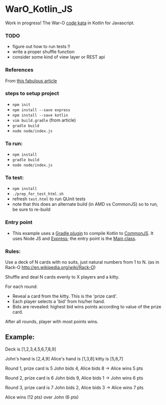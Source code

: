 
WarO_Kotlin_JS
==============

Work in progress! The War-O [code kata](https://en.wikipedia.org/wiki/Kata_(programming)) in Kotlin for Javascript.

### TODO

* figure out how to run tests !!
* write a proper shuffle function 
* consider some kind of view layer or REST api 

### References

From [this fabulous article](https://medium.com/@Miqubel/your-first-node-js-app-with-kotlin-30e07baa0bf7)

### steps to setup project

* `npm init`
* `npm install --save express`
* `npm install --save kotlin`
* `vim build.gradle` (from article)
* `gradle build`
* `node node/index.js`

### To run:

* `npm install`
* `gradle build`
* `node node/index.js`

### To test:

* `npm install`
* `./prep_for_test_html.sh`
* refresh `test.html` to run QUnit tests
* note that this does an alternate build (in AMD vs CommonJS) so to run, be sure to re-build

### Entry point

* This example uses a [Gradle plugin](https://kotlinlang.org/docs/tutorials/javascript/getting-started-gradle/getting-started-with-gradle.html) to compile Kotlin to [CommonJS](https://kotlinlang.org/docs/tutorials/javascript/getting-started-gradle/getting-started-with-gradle.html). It uses Node JS and [Express](https://expressjs.com/); the entry point is the [Main class](https://github.com/codetojoy/WarO_Kotlin_JS/blob/master/src/main/kotlin/net/codetojoy/waro/Main.kt).

### Rules:

Use a deck of N cards with no suits, just natural numbers from 1 to N.
(as in Rack-O http://en.wikipedia.org/wiki/Rack-O)

Shuffle and deal N cards evenly to X players and a kitty.

For each round:
- Reveal a card from the kitty. This is the 'prize card'.
- Each player selects a 'bid' from his/her hand.
- Bids are revealed: highest bid wins points according to value of the prize card.

After all rounds, player with most points wins.

Example:
---------

Deck is [1,2,3,4,5,6,7,8,9]

John's hand is [2,4,9]
Alice's hand is [1,3,8]
kitty is [5,6,7]

Round 1, prize card is 5
John bids 4, Alice bids 8 -> Alice wins 5 pts

Round 2, prize card is 6
John bids 9, Alice bids 1 -> John wins 6 pts

Round 3, prize card is 7
John bids 2, Alice bids 3 -> Alice wins 7 pts

Alice wins (12 pts) over John (6 pts)
